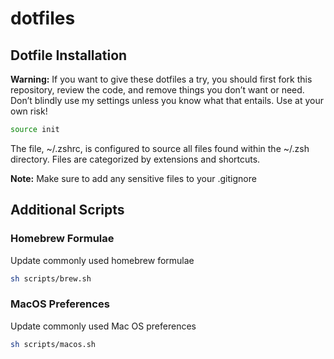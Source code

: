 # dotfiles

## Dotfile Installation

**Warning:** If you want to give these dotfiles a try, you should first fork this repository, review the code, and remove things you don’t want or need. Don’t blindly use my settings unless you know what that entails. Use at your own risk!

```bash
source init
```

The file, ~/.zshrc, is configured to source all files found within the ~/.zsh directory. Files are categorized by extensions and shortcuts.

**Note:** Make sure to add any sensitive files to your .gitignore

## Additional Scripts

### Homebrew Formulae

Update commonly used homebrew formulae

```bash
sh scripts/brew.sh
```

### MacOS Preferences

Update commonly used Mac OS preferences

```bash
sh scripts/macos.sh
```
